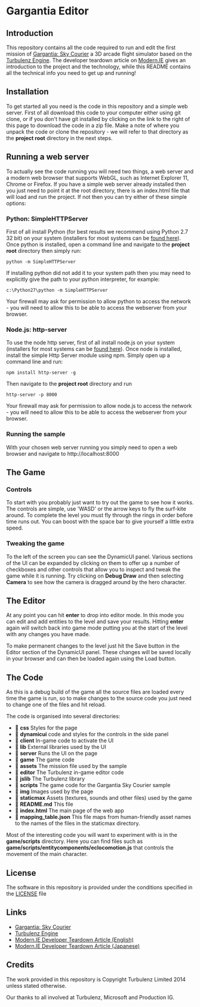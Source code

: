 
# Gargantia Editor

## Introduction

This repository contains all the code required to run and edit the first mission of [Gargantia: Sky Courier](http://fly.gargantia.jp) a 3D arcade flight simulator based on the [Turbulenz Engine](http://github.com/turbulenz/turbulenz_engine). The developer teardown article on [Modern.IE](http://www.modern.ie/en-us/demos/gargantia) gives an introduction to the project and the technology, while this README contains all the technical info you need to get up and running!

## Installation

To get started all you need is the code in this repository and a simple web server. First of all download this code to your computer either using git clone, or if you don't have git installed by clicking on the link to the right of this page to download the code in a zip file. Make a note of where you unpack the code or clone the repository - we will refer to that directory as the **project root** directory in the next steps.

## Running a web server

To actually see the code running you will need two things, a web server and a modern web browser that supports WebGL, such as Internet Explorer 11, Chrome or Firefox. If you have a simple web server already installed then you just need to point it at the root directory, there is an index.html file that will load and run the project. If not then you can try either of these simple options:

### Python: SimpleHTTPServer

First of all install Python (for best results we recommend using Python 2.7 32 bit) on your system (installers for most systems can be [found here](http://python.org)). Once python is installed, open a command line and navigate to the **project root** directory then simply run:

```
python -m SimpleHTTPServer
```

If installing python did not add it to your system path then you may need to explicitly give the path to your python interpreter, for example:

```
c:\Python27\python -m SimpleHTTPServer
```

Your firewall may ask for permission to allow python to access the network - you will need to allow this to be able to access the webserver from your browser.

### Node.js: http-server

To use the node http server, first of all install node.js on your system (installers for most systems can be [found here](http://nodejs.org)). Once node is installed, install the simple Http Server module using npm. Simply open up a command line and run:

```
npm install http-server -g
```

Then navigate to the **project root** directory and run

```
http-server -p 8000
```

Your firewall may ask for permission to allow node.js to access the network - you will need to allow this to be able to access the webserver from your browser.

### Running the sample

With your chosen web server running you simply need to open a web browser and navigate to http://localhost:8000

## The Game

### Controls

To start with you probably just want to try out the game to see how it works. The controls are simple, use 'WASD' or the arrow keys to fly the surf-kite around. To complete the level you must fly through the rings in order before time runs out. You can boost with the space bar to give yourself a little extra speed.

### Tweaking the game

To the left of the screen you can see the DynamicUI panel. Various sections of the UI can be expanded by clicking on them to offer up a number of checkboxes and other controls that allow you to inspect and tweak the game while it is running. Try clicking on **Debug Draw** and then selecting **Camera** to see how the camera is dragged around by the hero character.

## The Editor

At any point you can hit **enter** to drop into editor mode. In this mode you can edit and add entities to the level and save your results. Hitting **enter** again will switch back into game mode putting you at the start of the level with any changes you have made.

To make permanent changes to the level just hit the Save button in the Editor section of the DynamicUI panel. These changes will be saved locally in your browser and can then be loaded again using the Load button.

## The Code

As this is a debug build of the game all the source files are loaded every time the game is run, so to make changes to the source code you just need to change one of the files and hit reload.

The code is organised into several directories:

- :file_folder: **css** Styles for the page
- :file_folder: **dynamicui** code and styles for the controls in the side panel
 - :file_folder: **client** In-game code to activate the UI
 - :file_folder: **lib** External libraries used by the UI
 - :file_folder: **server** Runs the UI on the page
- :file_folder: **game** The game code
 - :file_folder: **assets** The mission file used by the sample
 - :file_folder: **editor** The Turbulenz in-game editor code
 - :file_folder: **jslib** The Turbulenz library
 - :file_folder: **scripts** The game code for the Gargantia Sky Courier sample
- :file_folder: **img** Images used by the page
- :file_folder: **staticmax** Assets (textures, sounds and other files) used by the game
- :scroll: **README.md** This file
- :scroll: **index.html** The main page of the web app
- :scroll: **mapping_table.json** This file maps from human-friendly asset names to the names of the files in the staticmax directory.

Most of the interesting code you will want to experiment with is in the **game/scripts** directory. Here you can find files such as **game/scripts/entitycomponents/eclocomotion.js** that controls the movement of the main character.

## License

The software in this repository is provided under the conditions specified in the [LICENSE](LICENSE) file

## Links

- [Gargantia: Sky Courier](http://fly.gargantia.jp)
- [Turbulenz Engine](http://biz.turbulenz.com)
- [Modern.IE Developer Teardown Article (English)](http://www.modern.ie/en-us/demos/gargantia)
- [Modern.IE Developer Teardown Article (Japanese)](http://www.modern.ie/ja-jp/demos/gargantia)

## Credits

The work provided in this repository is Copyright Turbulenz Limited 2014 unless stated otherwise.

Our thanks to all involved at Turbulenz, Microsoft and Production IG.

